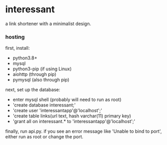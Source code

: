 # interessant

a link shortener with a minimalist design.

### hosting

first, install:
- python3.8+
- mysql
- python3-pip (if using Linux)
- aiohttp (through pip)
- pymysql (also through pip)

next, set up the database:
- enter mysql shell (probably will need to run as root)
- 'create database interessant;'
- 'create user 'interessantapp'@'localhost';'
- 'create table links(url text, hash varchar(11) primary key)
- 'grant all on interessant.* to 'interessantapp'@'localhost';'

finally, run api.py.
if you see an error message like 'Unable to bind to port', either run as root or change the port. 
